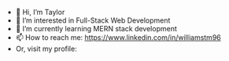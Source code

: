 - 👋 Hi, I’m Taylor
- 👀 I’m interested in Full-Stack Web Development
- 🌱 I’m currently learning MERN stack development
- 📫 How to reach me: https://www.linkedin.com/in/williamstm96
-    Or, visit my profile:

<!---
twillia7/twillia7 is a ✨ special ✨ repository because its `README.md` (this file) appears on your GitHub profile.
You can click the Preview link to take a look at your changes.
--->
